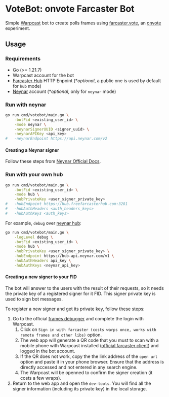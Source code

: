 # VoteBot: onvote Farcaster Bot

Simple [Warpcast](https://warpcast.com/) bot to create polls frames using [farcaster.vote](https://farcaster.vote/app), an [onvote](https://onvote.app/) experiment.

## Usage

### Requirements

* Go (>= 1.21.7)
* Warpcast account for the bot
* [Farcaster Hub](https://github.com/farcasterxyz/hub-monorepo) HTTP Enpoint (**optional*, a public one is used by default for `hub` mode)
* [Neynar](https://neynar.com/) account (**optional*, only for `neynar` mode)

### Run with neynar

```sh
go run cmd/votebot/main.go \
    -botFid <existing_user_id> \
    -mode neynar \
    -neynarSignerUUID <signer_uuid> \
    -neynarAPIKey <api_key>
#   -neynarEndpoint https://api.neynar.com/v2
```

#### Creating a Neynar signer

Follow these steps from [Neynar Official Docs](https://docs.neynar.com/docs/farcaster-bot-with-dedicated-signers).

### Run with your own hub

```sh
go run cmd/votebot/main.go \
    -botFid <existing_user_id> \
    -mode hub \
    -hubPrivateKey <user_signer_private_key>
#   -hubEndpoint https://hub.freefarcasterhub.com:3281
#   -hubAuthHeaders <auth_headers_keys>
#   -hubAuthKeys <auth_keys>
```

For example, `debug` over [neynar hub](https://neynar.com/):

```sh
go run cmd/votebot/main.go \
    -logLevel debug \
    -botFid <existing_user_id> \
    -mode hub \
    -hubPrivateKey <user_signer_private_key> \
    -hubEndpoint https://hub-api.neynar.com/v1 \
    -hubAuthHeaders api_key \
    -hubAuthKeys <neynar_api_key>
```

#### Creating a new signer to your FID

The bot will answer to the users with the result of their requests, so it needs the private key of a registered signer for it FID. This signer private key is used to sign bot messages. 

To register a new signer and get its private key, follow these steps:

1. Go to the official [frames debugger](https://debugger.framesjs.org/debug) and complete the login with Warpcast.
    1. Click on `Sign in with farcaster (costs warps once, works with remote frames and other libs)` option.
    1. The web app will generate a QR code that you must to scan with a mobile phone with Warpcast installed ([official farcaster client](https://www.farcaster.xyz/)) and logged in the bot account.
    2. If the QR does not work, copy the the link address of the `open url` option and paste it in your phone browser. Ensure that the address is directly accessed and not entered in any search engine.
    3. The Warpcast will be openned to confirm the signer creation (it costs a few wraps).
2. Return to the web app and open the `dev-tools`. You will find all the signer information (including its private key) in the local storage.
